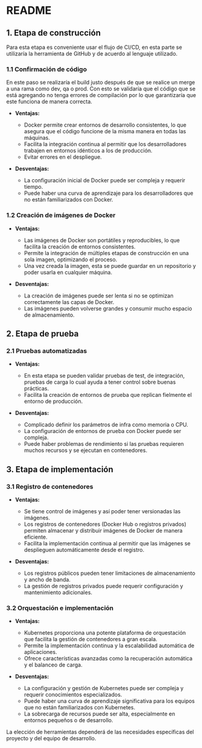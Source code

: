 # README

## 1. Etapa de construcción

Para esta etapa es conveniente usar el flujo de CI/CD, en esta parte se utilizaría la herramienta de GitHub y de acuerdo al lenguaje utilizado.

### 1.1 Confirmación de código

En este paso se realizaría el build justo después de que se realice un merge a una rama como dev, qa o prod. Con esto se validaría que el código que se está agregando no tenga errores de compilación por lo que garantizaría que este funciona de manera correcta.

- **Ventajas:**
  - Docker permite crear entornos de desarrollo consistentes, lo que asegura que el código funcione de la misma manera en todas las máquinas.
  - Facilita la integración continua al permitir que los desarrolladores trabajen en entornos idénticos a los de producción.
  - Evitar errores en el despliegue.

- **Desventajas:**
  - La configuración inicial de Docker puede ser compleja y requerir tiempo.
  - Puede haber una curva de aprendizaje para los desarrolladores que no están familiarizados con Docker.

### 1.2 Creación de imágenes de Docker

- **Ventajas:**
  - Las imágenes de Docker son portátiles y reproducibles, lo que facilita la creación de entornos consistentes.
  - Permite la integración de múltiples etapas de construcción en una sola imagen, optimizando el proceso.
  - Una vez creada la imagen, esta se puede guardar en un repositorio y poder usarla en cualquier máquina.

- **Desventajas:**
  - La creación de imágenes puede ser lenta si no se optimizan correctamente las capas de Docker.
  - Las imágenes pueden volverse grandes y consumir mucho espacio de almacenamiento.

## 2. Etapa de prueba

### 2.1 Pruebas automatizadas

- **Ventajas:**
  - En esta etapa se pueden validar pruebas de test, de integración, pruebas de carga lo cual ayuda a tener control sobre buenas prácticas.
  - Facilita la creación de entornos de prueba que replican fielmente el entorno de producción.

- **Desventajas:**
  - Complicado definir los parámetros de infra como memoria o CPU.
  - La configuración de entornos de prueba con Docker puede ser compleja.
  - Puede haber problemas de rendimiento si las pruebas requieren muchos recursos y se ejecutan en contenedores.

## 3. Etapa de implementación

### 3.1 Registro de contenedores

- **Ventajas:**
  - Se tiene control de imágenes y así poder tener versionadas las imágenes.
  - Los registros de contenedores (Docker Hub o registros privados) permiten almacenar y distribuir imágenes de Docker de manera eficiente.
  - Facilita la implementación continua al permitir que las imágenes se desplieguen automáticamente desde el registro.

- **Desventajas:**
  - Los registros públicos pueden tener limitaciones de almacenamiento y ancho de banda.
  - La gestión de registros privados puede requerir configuración y mantenimiento adicionales.

### 3.2 Orquestación e implementación

- **Ventajas:**
  - Kubernetes proporciona una potente plataforma de orquestación que facilita la gestión de contenedores a gran escala.
  - Permite la implementación continua y la escalabilidad automática de aplicaciones.
  - Ofrece características avanzadas como la recuperación automática y el balanceo de carga.

- **Desventajas:**
  - La configuración y gestión de Kubernetes puede ser compleja y requerir conocimientos especializados.
  - Puede haber una curva de aprendizaje significativa para los equipos que no están familiarizados con Kubernetes.
  - La sobrecarga de recursos puede ser alta, especialmente en entornos pequeños o de desarrollo.

La elección de herramientas dependerá de las necesidades específicas del proyecto y del equipo de desarrollo.